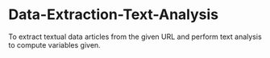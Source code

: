 # Data-Extraction-Text-Analysis
To extract textual data articles from the given URL and perform text analysis to compute variables given.
